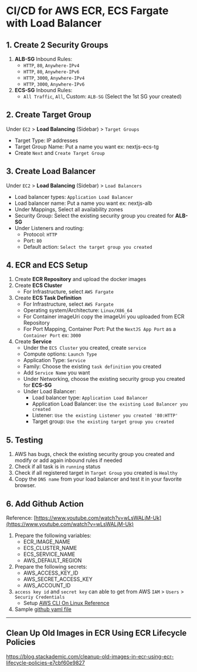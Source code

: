 # CI/CD for AWS ECR, ECS Fargate with Load Balancer 

## 1. Create 2 Security Groups
1. **ALB-SG** Inbound Rules: 
   - `HTTP`, `80`, `Anywhere-IPv4` 
   - `HTTP`, `80`, `Anywhere-IPv6`
   - `HTTP`, `3000`, `Anywhere-IPv4`
   - `HTTP`, `3000`, `Anywhere-IPv6`
2. **ECS-SG** Inbound Rules: 
   - `All Traffic`, `All`, Custom: `ALB-SG` (Select the 1st SG your created)

## 2. Create Target Group
Under `EC2` > **Load Balancing** (Sidebar) > `Target Groups`
- Target Type: IP addresses
- Target Group Name: Put a name you want ex: nextjs-ecs-tg
- Create `Next` and `Create Target Group`


## 3. Create Load Balancer
Under `EC2` > **Load Balancing** (Sidebar) > `Load Balancers`
- Load balancer types: `Application Load Balancer`
- Load balancer name: Put a name you want ex: nextjs-alb
- Under Mappings, Select all availability zones
- Security Group: Select the existing security group you created for **ALB-SG**
- Under Listeners and routing:
   - Protocol: `HTTP`
   - Port: `80`
   - Default action: `Select the target group you created`

## 4. ECR and ECS Setup
1. Create **ECR Repository** and upload the docker images
2. Create **ECS Cluster**
   - For Infrastructure, select `AWS Fargate`
3. Create **ECS Task Definition** 
   - For Infrastructure, select `AWS Fargate`
   - Operating system/Architecture: `Linux/X86_64`
   - For Container imageUri copy the imageUri you uploaded from ECR Repository
   - For Port Mapping, Container Port: Put the `NextJS App Port` as a `Container Port` ex: `3000`
4. Create **Service**
   - Under the `ECS Cluster` you created, create `service`
   - Compute options: `Launch Type`
   - Application Type: `Service`
   - Family: Choose the existing `task definition` you created
   - Add `Service Name` you want
   - Under Networking, choose the existing security group you created for **ECS-SG**
   - Under Load Balancer:
      - Load balancer type: `Application Load Balancer`
      - Application Load Balancer: `Use the existing Load Balancer you created`
      - Listener: `Use the existing Listener you created '80:HTTP'`
      - Target group: `Use the existing target group you created `

## 5. Testing
1. AWS has bugs, check the existing security group you created and modify or add again inbound rules if needed
2. Check if all task is in `running` status
3. Check if all registered target in `Target Group` you created is `Healthy`
4. Copy the `DNS name` from your load balancer and test it in your favorite browser.



## 6. Add Github Action
Reference: [https://www.youtube.com/watch?v=wLsWALjM-Uk](https://www.youtube.com/watch?v=wLsWALjM-Uk)
1. Prepare the following variables:
   - ECR_IMAGE_NAME
   - ECS_CLUSTER_NAME
   - ECS_SERVICE_NAME
   - AWS_DEFAULT_REGION
2. Prepare the following secrets:
   - AWS_ACCESS_KEY_ID 
   - AWS_SECRET_ACCESS_KEY
   - AWS_ACCOUNT_ID 
3. `access key id` and `secret key` can able to get from AWS `IAM` > `Users` > `Securiy Credentials`
   - Setup [AWS CLI On Linux Reference](https://www.youtube.com/watch?v=1OqMQPx8Jno)
4. Sample [github yaml file](./.github/workflows/deploy-to-ecs.yaml)

---
## Clean Up Old Images in ECR Using ECR Lifecycle Policies
https://blog.stackademic.com/cleanup-old-images-in-ecr-using-ecr-lifecycle-policies-e7cbf60e9827
